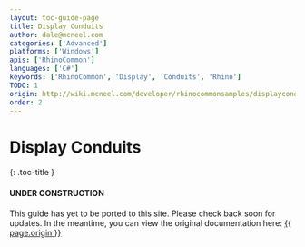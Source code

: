 ```yaml
---
layout: toc-guide-page
title: Display Conduits
author: dale@mcneel.com
categories: ['Advanced']
platforms: ['Windows']
apis: ['RhinoCommon']
languages: ['C#']
keywords: ['RhinoCommon', 'Display', 'Conduits', 'Rhino']
TODO: 1
origin: http://wiki.mcneel.com/developer/rhinocommonsamples/displayconduit
order: 2
---
```


# Display Conduits
{: .toc-title }

<div class="bs-callout bs-callout-danger">
  <h4>UNDER CONSTRUCTION</h4>
  <p>This guide has yet to be ported to this site.  Please check back soon for updates.  
  In the meantime, you can view the original documentation here:
  <a href="{{ page.origin }}">{{ page.origin }}</a></p>
</div>
